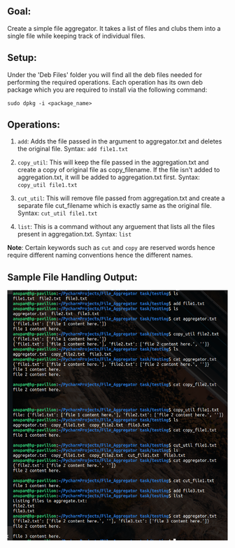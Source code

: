 
## Goal:
Create a simple file aggregator. It takes a list of files and clubs them into a single file while keeping track of individual files.

## Setup:
Under the 'Deb Files' folder you will find all the deb files needed for performing the required operations. Each operation has its own deb package which you are required to install via the following command:
```
sudo dpkg -i <package_name>
```

## Operations:

1. ```add```: Adds the file passed in the argument to aggregator.txt and deletes the original file.
Syntax: ```add file1.txt```

2. ```copy_util```: This will keep the file passed in the aggregation.txt and create a copy of original file as copy_filename. If the file isn't added to aggregation.txt, it will be added to aggregation.txt first. 
Syntax: ```copy_util file1.txt```


3. ```cut_util```: This will remove file passed from aggregation.txt and create a separate file cut_filename which is exactly same as the original file.
Syntax: ```cut_util file1.txt```

4. ```list```:  This is a command without any arguement that lists all the files present in aggregation.txt.
Syntax: ```list```

**Note**: Certain keywords such as ```cut``` and ```copy``` are reserved words hence require different naming conventions hence the different names.

## Sample File Handling Output:
<img src= "/Output Screenshots/test_output.png"></img>
